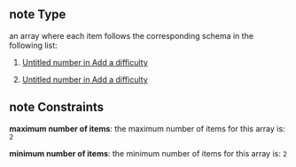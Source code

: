 ## note Type

an array where each item follows the corresponding schema in the following list:

1.  [Untitled number in Add a difficulty](add-difficulty-properties-concurrent-properties-note-items-0.md "check type definition")

2.  [Untitled number in Add a difficulty](add-difficulty-properties-concurrent-properties-note-items-1.md "check type definition")

## note Constraints

**maximum number of items**: the maximum number of items for this array is: `2`

**minimum number of items**: the minimum number of items for this array is: `2`
